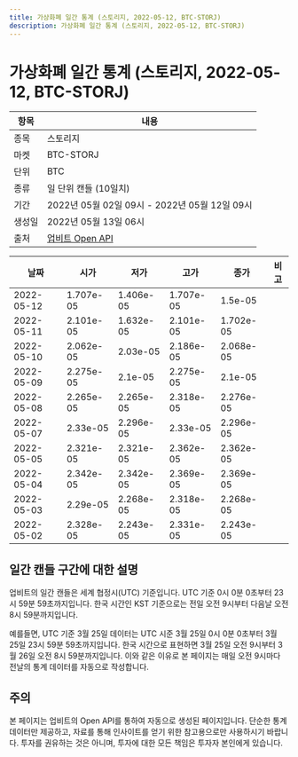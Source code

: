 ```yaml
---
title: 가상화폐 일간 통계 (스토리지, 2022-05-12, BTC-STORJ)
description: 가상화폐 일간 통계 (스토리지, 2022-05-12, BTC-STORJ)
---
```



가상화폐 일간 통계 (스토리지, 2022-05-12, BTC-STORJ)
===

|항목|내용|
|--|--|
|종목|스토리지|
|마켓|BTC-STORJ|
|단위|BTC|
|종류|일 단위 캔들 (10일치)|
|기간|2022년 05월 02일 09시 - 2022년 05월 12일 09시|
|생성일|2022년 05월 13일 06시|
|출처|[업비트 Open API](https://docs.upbit.com)|


|날짜|시가|저가|고가|종가|비고|
|--|--|--|--|--|--|
|2022-05-12|1.707e-05|1.406e-05|1.707e-05|1.5e-05|    |
|2022-05-11|2.101e-05|1.632e-05|2.101e-05|1.702e-05|    |
|2022-05-10|2.062e-05|2.03e-05|2.186e-05|2.068e-05|    |
|2022-05-09|2.275e-05|2.1e-05|2.275e-05|2.1e-05|    |
|2022-05-08|2.265e-05|2.265e-05|2.318e-05|2.276e-05|    |
|2022-05-07|2.33e-05|2.296e-05|2.33e-05|2.296e-05|    |
|2022-05-05|2.321e-05|2.321e-05|2.362e-05|2.362e-05|    |
|2022-05-04|2.342e-05|2.342e-05|2.369e-05|2.369e-05|    |
|2022-05-03|2.29e-05|2.268e-05|2.318e-05|2.268e-05|    |
|2022-05-02|2.328e-05|2.243e-05|2.331e-05|2.243e-05|    |


일간 캔들 구간에 대한 설명
---


업비트의 일간 캔들은 세계 협정시(UTC) 기준입니다. 
UTC 기준 0시 0분 0초부터 23시 59분 59초까지입니다. 
한국 시간인 KST 기준으로는 전일 오전 9시부터 다음날 오전 8시 59분까지입니다. 


예를들면, UTC 기준 3월 25일 데이터는 UTC 시준 3월 25일 0시 0분 0초부터 3월 25일 23시 59분 59초까지입니다. 
한국 시간으로 표현하면 3월 25일 오전 9시부터 3월 26일 오전 8시 59분까지입니다. 
이와 같은 이유로 본 페이지는 매일 오전 9시마다 전날의 통계 데이터를 자동으로 작성합니다. 


주의
---


본 페이지는 업비트의 Open API를 통하여 자동으로 생성된 페이지입니다. 
단순한 통계 데이터만 제공하고, 자료를 통해 인사이트를 얻기 위한 참고용으로만 사용하시기 바랍니다. 
투자를 권유하는 것은 아니며, 투자에 대한 모든 책임은 투자자 본인에게 있습니다. 
